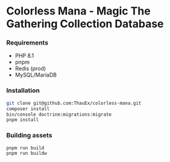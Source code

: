 # Colorless Mana - Magic The Gathering Collection Database

### Requirements
* PHP 8.1
* pnpm
* Redis (prod)
* MySQL/MariaDB

### Installation
```bash
git clone git@github.com:ThauEx/colorless-mana.git
composer install
bin/console doctrine:migrations:migrate
pnpm install
```

### Building assets
```bash
pnpm run build
pnpm run buildw
```
